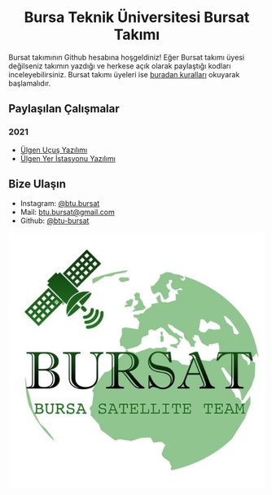 <h1 align="center">Bursa Teknik Üniversitesi Bursat Takımı</h1>

Bursat takımının Github hesabına hoşgeldiniz! Eğer Bursat takımı üyesi değilseniz takımın yazdığı ve herkese açık olarak paylaştığı kodları inceleyebilirsiniz. Bursat takımı üyeleri ise [buradan kuralları](https://github.com/btu-bursat/Kurallar) okuyarak başlamalıdır.

## Paylaşılan Çalışmalar

### 2021

* [Ülgen Uçuş Yazılımı](https://github.com/btu-bursat/ulgen-ucus-yazilimi-2021)
* [Ülgen Yer İstasyonu Yazılımı](https://github.com/btu-bursat/ulgen-yer-istasyonu-2021)

## Bize Ulaşın

* Instagram: [@btu.bursat](https://www.instagram.com/btu.bursat/)
* Mail: [btu.bursat@gmail.com](mailto:btu.bursat@gmail.com)
* Github: [@btu-bursat](https://github.com/btu-bursat)

<p align="center"><img src="https://raw.githubusercontent.com/Bursat/.github/main/images/logo.png"></img></p>
